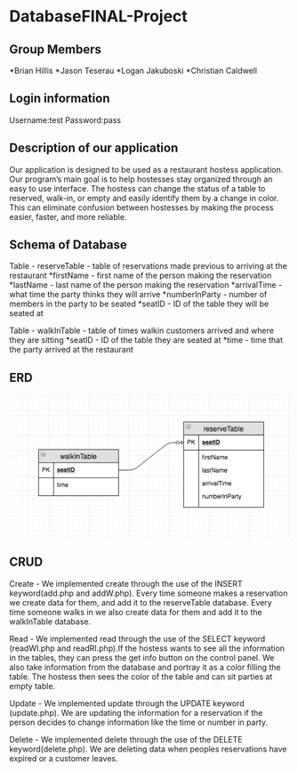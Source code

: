 # DatabaseFINAL-Project
## Group Members
*Brian Hillis
*Jason Teserau
*Logan Jakuboski
*Christian Caldwell

## Login information
Username:test
Password:pass

## Description of our application
Our application is designed to be used as a restaurant hostess application. Our program’s main goal is to help hostesses stay organized through an easy to use interface. The hostess can change the status of a table to reserved, walk-in, or empty and easily identify them by a change in color. This can eliminate confusion between hostesses by making the process easier, faster, and more reliable. 

## Schema of Database
Table - reserveTable - table of reservations made previous to arriving at the restaurant
*firstName - first name of the person making the reservation
*lastName - last name of the person making the reservation
*arrivalTime - what time the party thinks they will arrive
*numberInParty - number of members in the party to be seated
*seatID - ID of the table they will be seated at 

Table - walkInTable - table of times walkin customers arrived and where they are sitting
*seatID - ID of the table they are seated at
*time - time that the party arrived at the restaurant 

## ERD 
![alt text](https://github.com/segFaultCity/Database-Final/blob/master/Screen%20Shot%202018-05-03%20at%2012.17.44%20PM.png "ERD")

## CRUD
Create - We implemented create through the use of the INSERT keyword(add.php and addW.php). Every time someone makes a reservation we create data for them, and add it to the reserveTable database. Every time someone walks in we also create data for them and add it to the walkInTable database. 

Read -  We implemented read through the use of the SELECT keyword (readWI.php and readRI.php).If the hostess wants to see all the information in the tables, they can press the get info button on the control panel. We also take information from the database and portray it as a color filling the table. The hostess then sees the color of the table and can sit parties at empty table. 

Update - We implemented update through the UPDATE keyword (update.php). We are updating the information for a reservation if the person decides to change information like the time or number in party.

Delete - We implemented delete through the use of the DELETE keyword(delete.php). We are deleting data when peoples reservations have expired or a customer leaves.



